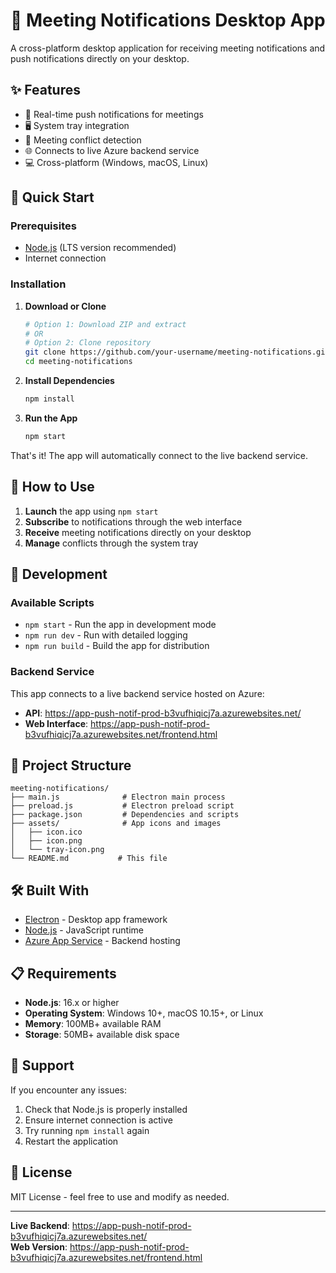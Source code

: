 # 📱 Meeting Notifications Desktop App

A cross-platform desktop application for receiving meeting notifications and push notifications directly on your desktop.

## ✨ Features

- 🔔 Real-time push notifications for meetings
- 🖥️ System tray integration
- 📅 Meeting conflict detection
- 🌐 Connects to live Azure backend service
- 💻 Cross-platform (Windows, macOS, Linux)

## 🚀 Quick Start

### Prerequisites
- [Node.js](https://nodejs.org/) (LTS version recommended)
- Internet connection

### Installation

1. **Download or Clone**
   ```bash
   # Option 1: Download ZIP and extract
   # OR
   # Option 2: Clone repository
   git clone https://github.com/your-username/meeting-notifications.git
   cd meeting-notifications
   ```

2. **Install Dependencies**
   ```bash
   npm install
   ```

3. **Run the App**
   ```bash
   npm start
   ```

That's it! The app will automatically connect to the live backend service.

## 🎯 How to Use

1. **Launch** the app using `npm start`
2. **Subscribe** to notifications through the web interface
3. **Receive** meeting notifications directly on your desktop
4. **Manage** conflicts through the system tray

## 🔧 Development

### Available Scripts

- `npm start` - Run the app in development mode
- `npm run dev` - Run with detailed logging
- `npm run build` - Build the app for distribution

### Backend Service

This app connects to a live backend service hosted on Azure:
- **API**: https://app-push-notif-prod-b3vufhiqicj7a.azurewebsites.net/
- **Web Interface**: https://app-push-notif-prod-b3vufhiqicj7a.azurewebsites.net/frontend.html

## 📁 Project Structure

```
meeting-notifications/
├── main.js              # Electron main process
├── preload.js           # Electron preload script
├── package.json         # Dependencies and scripts
├── assets/              # App icons and images
│   ├── icon.ico
│   ├── icon.png
│   └── tray-icon.png
└── README.md           # This file
```

## 🛠️ Built With

- [Electron](https://electronjs.org/) - Desktop app framework
- [Node.js](https://nodejs.org/) - JavaScript runtime
- [Azure App Service](https://azure.microsoft.com/) - Backend hosting

## 📋 Requirements

- **Node.js**: 16.x or higher
- **Operating System**: Windows 10+, macOS 10.15+, or Linux
- **Memory**: 100MB+ available RAM
- **Storage**: 50MB+ available disk space

## 🤝 Support

If you encounter any issues:

1. Check that Node.js is properly installed
2. Ensure internet connection is active
3. Try running `npm install` again
4. Restart the application

## 📄 License

MIT License - feel free to use and modify as needed.

---

**Live Backend**: https://app-push-notif-prod-b3vufhiqicj7a.azurewebsites.net/  
**Web Version**: https://app-push-notif-prod-b3vufhiqicj7a.azurewebsites.net/frontend.html
